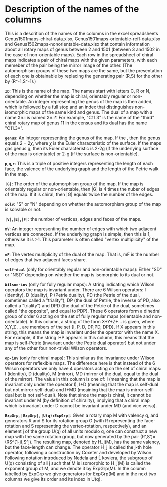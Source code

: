 # Description of the names of the columns

This is a descrition of the names of the columns in the excel spreadsheets Genus1501maps-chiral-data.xlsx, Genus1501maps-orientable-refl-data.xlsx and Genus1502maps-nonorientable-data.xlsx that contain information about all rotary maps of genus between 2 and 1501 (between 3 and 1502 in the case of non-orientable maps). Each row in the spreadsheet of chiral maps indicates a pair of chiral maps with the given parameters, with each memeber of the pair being the mirror image of the other. (The automorphism groups of these two maps are the same, but the presentation of each one is obtainable by replacing the generating pair (R,S) for the other by (R^-1,S^-1).)

**``ID``**: This is the name of the map. The names start with letters C, R or N, depending on whether the map is chiral, orientably regular or non-orientable. An integer representing the genus of the map is then added, which is followed by a full stop and an index that distinguishes non-isomorphic maps of the same kind and genus. The dual of a map with a name Xn.i is named Xn.i*. For example, "C11.3" is the name of the "third" chiral rotary map of genus 11 in the census and its dual has the name "C11.3*".

**``genus``**: An integer representing the genus of the map. If the , then the genus equals $2-2\chi$, where $\chi$ is the Euler characteristic of the surface. If the maps gas genus g, then its Euler characteristic is  2-2g (if the underlying surface of the map is orientable) or 2-g (if the surface is non-orientable).

**``p``,``q``,``r``**: This is a triple of positive integers representing the length of each face, the valence of the underlying graph and the length of the Petrie walk in the map.

**``|G|``**: The order of the automorphism group of the map. If the map is orientably regular or non-orientable, then |G| is 4 times the nuber of edges of the map. If it is chiral, then |G| equals twice the number of the edges.

**``solv``**: "S" or "N" depending on whether the automorphism group of the map is solvable or not.

**``|V|``,``|E|``,``|F|``**: the number of vertices, edges and faces of the maps.

**``mV``**: An integer representing the number of edges with which two adjacent vertices are connected. If the underlying graph is simple, then this is 1, otherwise it is >1. This parameter is often called "vertex multiplicity" of the map.

**``mF``**: The vertex multiplicity of the dual of the map. That is, mF is the number of edges that two adjacent faces share.

**``self-dual``** (only for orientably regular and non-orientable maps): Either "SD" or "NSD" depending on whether the map is isomorphic to its dual or not.

**``Wilson-inv``** (only for fully regular maps): A string indicating which Wilson operators the map is invariant under. There are 6 Wilson operators: I (identity), D (duality), P (Petrie duality), PD (the Petrie of the dual, sometimes called a "triality"), DP (the dual of Petrie, the inverse of PD, also called a "triality") and DPD (the dual of the Petrie of the dual, sometimes called "the opposite", and equal to PDP). These 6 operators form a dihedral group  of order 6 acting on the set of fully regular maps (orientable and non-orientable). In this column, a string of the form X+Y+Z+... is given, where X,Y,Z ... are members of the set {I, P, D, DP,PD, DPD}. If X appears in this string, this means the map is invariant under the operator with the name X. For example, if the string I+P appears in this column, this means that the map is self-Petrie (invariant under the Petrie dual operator) but not under any of the other four non-trivial Wilson operators.

**``op-inv``** (only for chiral maps): This similar as the invariance under Wilson operators for reflexible maps. The difference here is that instead of the 6 Wilson operators we only have 4 operators acting on the set of chiral maps: I (identity), D (duality), M (mirror), MD (mirror of the dual, equal to the dual of the mirror). The value in this column is one of: I (meaning that the map is invariant only under the operator I), I+D (meaning that the map is self-dual but not mirror-self-dual) and I+MD (meaining that the map is mirror-self-dual but is not self-dual). Note that since the map is chiral, it cannot be invariant under M (by definition of chirality), implying that a chiral map which is invariant under D cannot be invariant under MD (and vice versa).

**``ExpGrp``, ``|ExpGrp|``, ``|U(q):ExpGrp|``**: Given a rotary map M with valency q, and generators R and S for its rotation group G (with R representing the face-rotation and S representing the vertex-rotation, respectively), and an element j of the group U(q) of all units modulo q, one can construct a new map with the same rotation group, but now generated by the pair (R',S')=(RS^(1-j),S^j). The resulting map, denoted by H_j(M), has the same valency, but the face-length can change. The operator H_j is called the j-th hole operator, following a construction by Coxeter and developed by Wilson. Following notation introduced by Nedela and Ĺ koviera, the subgroup of U(q) consisting of all j such that M is isomorphic to H_j(M) is called the exponent group of M, and we denote it by ExpGrp(M). In the column labelled by ExpGrp we give generators for ExpGrp(M) and in the next two columns we give its order and its index in U(q).
